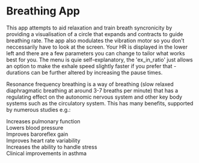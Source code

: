 Breathing App
=============
This app attempts to aid relaxation and train breath syncronicity by providing a visualisation of a circle that expands and contracts to guide breathing rate. The app also modulates the vibration motor so you don't neccessarily have to look at the screen. Your HR is displayed in the lower left and there are a few parameters you can change to tailor what works best for you. The menu is quie self-explanatory, the 'ex_in_ratio' just allows an option to make the exhale speed slightly faster if you prefer that - durations can be further altered by increasing the pause times.

Resonance frequency breathing is a way of breathing (slow relaxed diaphragmatic breathing at around 3-7 breaths per minute) that has a regulating effect on the autonomic nervous system and other key body systems such as the circulatory system. This has many benefits, supported by numerous studies e.g.:

Increases pulmonary function  
Lowers blood pressure  
Improves baroreflex gain  
Improves heart rate variability  
Increases the ability to handle stress  
Clinical improvements in asthma  

